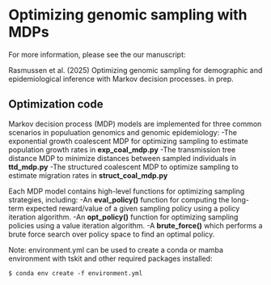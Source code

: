 # Optimizing genomic sampling with MDPs

For more information, please see the our manuscript:

Rasmussen et al. (2025) Optimizing genomic sampling for demographic and epidemiological inference with Markov decision processes. in prep.

## Optimization code

Markov decision process (MDP) models are implemented for three common scenarios in populuation genomics and genomic epidemiology:
-The exponential growth coalescent MDP for optimizing sampling to estimate population growth rates in **exp_coal_mdp.py**
-The transmission tree distance MDP to minimize distances between sampled individuals in **ttd_mdp.py**
-The structured coalescent MDP to optimize sampling to estimate migration rates in **struct_coal_mdp.py**

Each MDP model contains high-level functions for optimizing sampling strategies, including:
-An **eval_policy()** function for computing the long-term expected reward/value of a given sampling policy using a policy iteration algorithm.
-An **opt_policy()** function for optimizing sampling policies using a value iteration algorithm.
-A **brute_force()** which performs a brute force search over policy space to find an optimal policy.

Note: environment.yml can be used to create a conda or mamba environment with tskit and other required packages installed:
```
$ conda env create -f environment.yml
```
